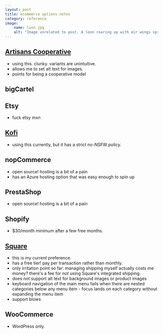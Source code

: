 ```yaml
---
layout: post
title: ecommerce options notes
category: reference
image: 
    name: loon.jpg
    alt: "Image unrelated to post. A loon rearing up with eir wings spread on a calm lake."
---
```


## [Artisans Cooperative](https://artisans.coop/pages/seller-profile/riverside-refuge-studio)

- using this. clunky. variants are unintuitive.
- allows me to set alt text for images.
- points for being a cooperative model

## bigCartel

## Etsy

- fuck etsy mxn

## [Kofi](https://ko-fi.com/inherentlee)

- using this currently, but it has a strict no-NSFW policy.

## nopCommerce

- open source! hosting is a bit of a pain
- has an Azure hosting option that was easy enough to spin up

## PrestaShop

- open source! hosting is a bit of a pain

## Shopify

- $30/month minimum after a few free months.

## [Square](https://riverside-refuge.square.site/)

- this is my current preference.
- has a free tier! pay per transaction rather than monthly.
- only irritation point so far: managing shipping myself actually costs me money? there's a fee for *not* using Square's integrated shipping.
- does not support alt text for background images or product images
- keyboard navigation of the main menu fails when there are nested categories below any menu item - focus lands on each category without expanding the menu item
- support blows

## WooCommerce

- WordPress only.
